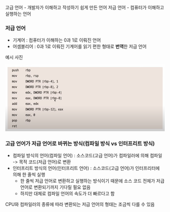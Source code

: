 고급 언어 - 개발자가 이해하고 작성하기 쉽게 만든 언어
저급 언어 - 컴퓨터가 이해하고 실행하는 언어

### 저급 언어
- 기계어 : 컴퓨터가 이해하는 0과 1로 이뤄진 언어
- 어셈블리어 : 0과 1로 이뤄진 기계어를 읽기 편한 형태로 **번역**한 저급 언어

예시 사진

![](../../README_resources/Pasted%20image%2020240109101913.png)
### 고급 언어가 저급 언어로 바뀌는 방식(컴파일 방식 vs 인터프리트 방식)
- 컴파일 방식의 언어(컴파일 언어) : 소스코드(고급 언어)가 컴파일러에 의해 컴파일 -> 목적 코드(저급 언어)로 변환
- 인터프리트 방식의 언어(인터프리트 언어) : 소스코드(고급 언어)가 인터프리터에 의해 한 줄씩 실행
	-  한 줄씩 저급 언어로 변환하고 실행하는 방식이기 때문에 소스 코드 전체가 저급 언어로 변환되기까지 기다릴 필요 없음
	- 하지만 대체로 컴파일 언어의 속도가 더 빠르다고 함

CPU와 컴파일러의 종류에 따라 변환되는 저급 언어의 형태는 조금씩 다를 수 있음